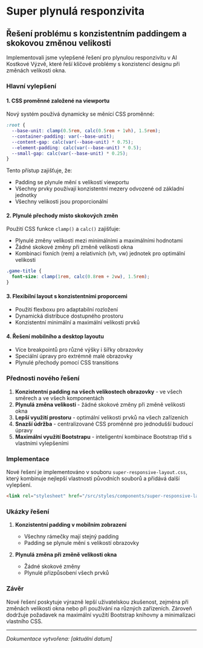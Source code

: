 # Super plynulá responzivita

## Řešení problému s konzistentním paddingem a skokovou změnou velikosti

Implementovali jsme vylepšené řešení pro plynulou responzivitu v AI Kostkové Výzvě, které řeší klíčové problémy s konzistencí designu při změnách velikosti okna.

### Hlavní vylepšení

#### 1. CSS proměnné založené na viewportu

Nový systém používá dynamicky se měnící CSS proměnné:

```css
:root {
  --base-unit: clamp(0.5rem, calc(0.5rem + 1vh), 1.5rem);
  --container-padding: var(--base-unit);
  --content-gap: calc(var(--base-unit) * 0.75);
  --element-padding: calc(var(--base-unit) * 0.5);
  --small-gap: calc(var(--base-unit) * 0.25);
}
```

Tento přístup zajišťuje, že:
- Padding se plynule mění s velikostí viewportu
- Všechny prvky používají konzistentní mezery odvozené od základní jednotky
- Všechny velikosti jsou proporcionální

#### 2. Plynulé přechody místo skokových změn

Použití CSS funkce `clamp()` a `calc()` zajišťuje:
- Plynulé změny velikosti mezi minimálními a maximálními hodnotami
- Žádné skokové změny při změně velikosti okna
- Kombinaci fixních (rem) a relativních (vh, vw) jednotek pro optimální velikosti

```css
.game-title {
  font-size: clamp(1rem, calc(0.8rem + 2vw), 1.5rem);
}
```

#### 3. Flexibilní layout s konzistentními proporcemi

- Použití flexboxu pro adaptabilní rozložení
- Dynamická distribuce dostupného prostoru
- Konzistentní minimální a maximální velikosti prvků

#### 4. Řešení mobilního a desktop layoutu

- Více breakpointů pro různé výšky i šířky obrazovky
- Speciální úpravy pro extrémně malé obrazovky
- Plynulé přechody pomocí CSS transitions

### Přednosti nového řešení

1. **Konzistentní padding na všech velikostech obrazovky** - ve všech směrech a ve všech komponentách
2. **Plynulá změna velikosti** - žádné skokové změny při změně velikosti okna
3. **Lepší využití prostoru** - optimální velikosti prvků na všech zařízeních
4. **Snazší údržba** - centralizované CSS proměnné pro jednodušší budoucí úpravy
5. **Maximální využití Bootstrapu** - inteligentní kombinace Bootstrap tříd s vlastními vylepšeními

### Implementace

Nové řešení je implementováno v souboru `super-responsive-layout.css`, který kombinuje nejlepší vlastnosti původních souborů a přidává další vylepšení.

```html
<link rel="stylesheet" href="/src/styles/components/super-responsive-layout.css">
```

### Ukázky řešení

1. **Konzistentní padding v mobilním zobrazení**
   - Všechny rámečky mají stejný padding
   - Padding se plynule mění s velikostí obrazovky

2. **Plynulá změna při změně velikosti okna**
   - Žádné skokové změny
   - Plynulé přizpůsobení všech prvků

### Závěr

Nové řešení poskytuje výrazně lepší uživatelskou zkušenost, zejména při změnách velikosti okna nebo při používání na různých zařízeních. Zároveň dodržuje požadavek na maximální využití Bootstrap knihovny a minimalizaci vlastního CSS.

---
*Dokumentace vytvořena: [aktuální datum]*
